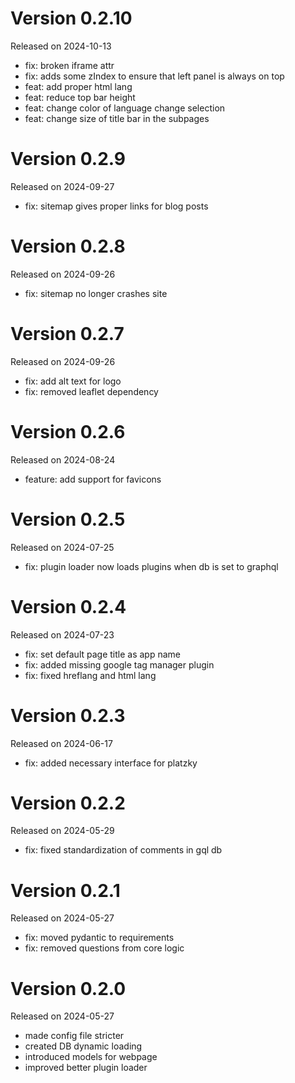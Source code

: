 # Version 0.2.10
Released on 2024-10-13

- fix: broken iframe attr
- fix: adds some zIndex to ensure that left panel is always on top
- feat: add proper html lang
- feat: reduce top bar height
- feat: change color of language change selection
- feat: change size of title bar in the subpages

# Version 0.2.9
Released on 2024-09-27

- fix: sitemap gives proper links for blog posts

# Version 0.2.8
Released on 2024-09-26

- fix: sitemap no longer crashes site

# Version 0.2.7
Released on 2024-09-26

- fix: add alt text for logo
- fix: removed leaflet dependency

# Version 0.2.6
Released on 2024-08-24

- feature: add support for favicons

# Version 0.2.5
Released on 2024-07-25

- fix: plugin loader now loads plugins when db is set to graphql

# Version 0.2.4
Released on 2024-07-23

- fix: set default page title as app name
- fix: added missing google tag manager plugin
- fix: fixed hreflang and html lang

# Version 0.2.3
Released on 2024-06-17

- fix: added necessary interface for platzky

# Version 0.2.2
Released on 2024-05-29

- fix: fixed standardization of comments in gql db

# Version 0.2.1
Released on 2024-05-27

- fix: moved pydantic to requirements
- fix: removed questions from core logic

# Version 0.2.0
Released on 2024-05-27

- made config file stricter
- created DB dynamic loading
- introduced models for webpage
- improved better plugin loader
